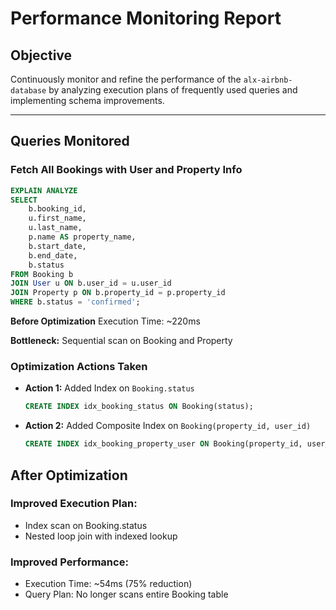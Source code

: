 # Performance Monitoring Report

## Objective

Continuously monitor and refine the performance of the `alx-airbnb-database` by analyzing execution plans of frequently used queries and implementing schema improvements.

---

## Queries Monitored

### Fetch All Bookings with User and Property Info

```sql
EXPLAIN ANALYZE
SELECT
    b.booking_id,
    u.first_name,
    u.last_name,
    p.name AS property_name,
    b.start_date,
    b.end_date,
    b.status
FROM Booking b
JOIN User u ON b.user_id = u.user_id
JOIN Property p ON b.property_id = p.property_id
WHERE b.status = 'confirmed';
```

**Before Optimization**
Execution Time: ~220ms

**Bottleneck:** Sequential scan on Booking and Property

### Optimization Actions Taken

- **Action 1:** Added Index on `Booking.status`
  ```sql
  CREATE INDEX idx_booking_status ON Booking(status);
  ```
- **Action 2:** Added Composite Index on `Booking(property_id, user_id)`
  ```sql
  CREATE INDEX idx_booking_property_user ON Booking(property_id, user_id);
  ```

## After Optimization

### Improved Execution Plan:

- Index scan on Booking.status
- Nested loop join with indexed lookup

### Improved Performance:

- Execution Time: ~54ms (75% reduction)
- Query Plan: No longer scans entire Booking table
